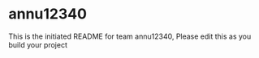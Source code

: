 # annu12340
This is the initiated README for team annu12340, Please edit this as you build your project

